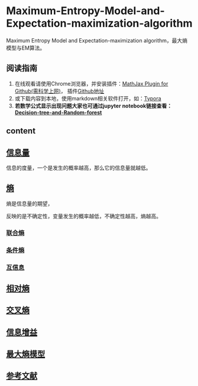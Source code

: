 # Maximum-Entropy-Model-and-Expectation-maximization-algorithm
Maximum Entropy Model and Expectation-maximization algorithm，最大熵模型与EM算法。

## 阅读指南

1. 在线观看请使用Chrome浏览器，并安装插件：[MathJax Plugin for Github(需科学上网)](https://chrome.google.com/webstore/detail/mathjax-plugin-for-github/ioemnmodlmafdkllaclgeombjnmnbima)， 插件[Github地址](https://github.com/orsharir/github-mathjax)
2. 或下载内容到本地，使用markdown相关软件打开，如：[Typora](https://typora.io/)
3. **若数学公式显示出现问题大家也可通过jupyter notebook链接查看：[Decision-tree-and-Random-forest](https://nbviewer.jupyter.org/github/Knowledge-Precipitation-Tribe/Decision-tree-and-Random-forest/blob/master/jupyter%20notebook/Decision%20Tree.ipynb)**

## content



## [信息量](#content)

信息的度量，一个是发生的概率越高，那么它的信息量就越低。

## [熵](#content)

熵是信息量的期望，

反映的是不确定性，变量发生的概率越低，不确定性越高，熵越高。

### [联合熵](#content)



### [条件熵](#content)



### [互信息](#content)



## [相对熵](#content)



## [交叉熵](#content)



## [信息增益](#content)



## [最大熵模型](#content)



## [参考文献](#content)



